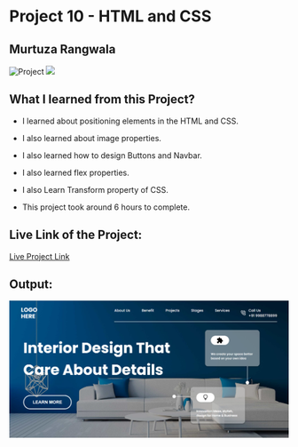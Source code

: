 # Project 10 - HTML and CSS

## Murtuza Rangwala

![Project](https://img.shields.io/badge/Project-10-brightgreen)
![](https://img.shields.io/badge/HTML-CSS-yellowgreen)

## What I learned from this Project?

- I learned about positioning elements in the HTML and CSS.

- I also learned about image properties.

- I also learned how to design Buttons and Navbar.

- I also learned flex properties.

- I also Learn Transform property of CSS.

- This project took around 6 hours to complete.

## Live Link of the Project:

[Live Project Link](https://mk-interior-design.netlify.app/)

## Output:

![Wireless Headphone](./10.PNG)
